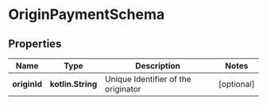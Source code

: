 
# OriginPaymentSchema

## Properties
Name | Type | Description | Notes
------------ | ------------- | ------------- | -------------
**originId** | **kotlin.String** | Unique Identifier of the originator |  [optional]



